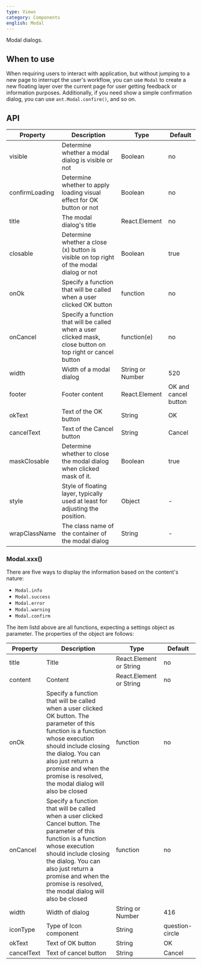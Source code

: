 ```yaml
---
type: Views
category: Components
english: Modal
---
```


Modal dialogs.

## When to use

When requiring users to interact with application, but without jumping to a new page to interrupt
the user's workflow, you can use `Modal` to create a new floating layer over the current page for user
getting feedback or information purposes.
Additionally, if you need show a simple confirmation dialog, you can use `ant.Modal.confirm()`,
and so on.



## API


| Property       | Description           | Type             | Default       |
|------------|----------------|------------------|--------------|
| visible    | Determine whether a modal dialog is visible or not | Boolean | no |
| confirmLoading | Determine whether to apply loading visual effect for OK button or not  | Boolean    | no           |
| title      | The modal dialog's title          | React.Element    | no           |
| closable   | Determine whether a close (x) button is visible on top right of the modal dialog or not | Boolean    | true        |
| onOk       | Specify a function that will be called when a user clicked OK button | function | no |
| onCancel   | Specify a function that will be called when a user clicked mask, close button on top right or cancel button | function(e)  | no         |
| width      | Width of a modal dialog           | String or Number | 520           |
| footer     | Footer content       | React.Element    | OK and cancel button |
| okText     | Text of the OK button    | String           | OK       |
| cancelText | Text of the Cancel button    | String           | Cancel       |
| maskClosable | Determine whether to close the modal dialog when clicked mask of it. | Boolean   | true       |
| style | Style of floating layer, typically used at least for adjusting the position. | Object   | - |
| wrapClassName | The class name of the container of the modal dialog | String   | - |

### Modal.xxx()

There are five ways to display the information based on the content's nature:

- `Modal.info`
- `Modal.success`
- `Modal.error`
- `Modal.warning`
- `Modal.confirm`

The item listd above are all functions, expecting a settings object as parameter.
The properties of the object are follows:

| Property   | Description    | Type             | Default       |
|------------|----------------|------------------|---------------|
| title      | Title           | React.Element or String    | no           |
| content    | Content           | React.Element or String    | no          |
| onOk       | Specify a function that will be called when a user clicked OK button. The parameter of this function is a function whose execution should include closing the dialog. You can also just return a promise and when the promise is resolved, the modal dialog will also be closed    | function         | no           |
| onCancel   | Specify a function that will be called when a user clicked Cancel button. The parameter of this function is a function whose execution should include closing the dialog. You can also just return a promise and when the promise is resolved, the modal dialog will also be closed       | function         | no           |
| width      | Width of dialog           | String or Number | 416           |
| iconType   | Type of Icon component    | String | question-circle |
| okText     | Text of OK button    | String           | OK       |
| cancelText | Text of cancel button    | String           | Cancel       |

<style>
.code-box-demo .rubix-btn {
  margin-right: 8px;
}
</style>
